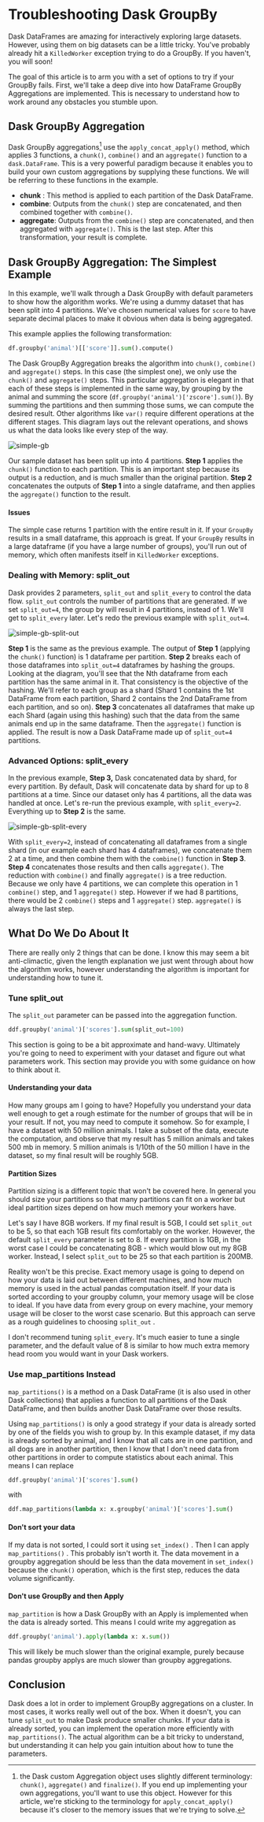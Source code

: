# Troubleshooting Dask GroupBy

Dask DataFrames are amazing for interactively exploring large datasets.  However, using them on big datasets can be a little tricky.  You've probably already hit a `KilledWorker` exception trying to do a GroupBy.  If you haven't, you will soon!

The goal of this article is to arm you with a set of options to try if your GroupBy fails.  First, we'll take a deep dive into how DataFrame GroupBy Aggregations are implemented.  This is necessary to understand how to work around any obstacles you stumble upon.

## Dask GroupBy Aggregation

Dask GroupBy aggregations[^1] use the `apply_concat_apply()` method, which applies 3 functions, a `chunk()`, `combine()` and an `aggregate()` function to a `dask.DataFrame`.  This is a very powerful paradigm because it enables you to build your own custom aggregations by supplying these functions.  We will be referring to these functions in the example.

- **chunk** : This method is applied to each partition of the Dask DataFrame.
- **combine**: Outputs from the `chunk()` step are concatenated, and then combined together with `combine()`.
- **aggregate**: Outputs from the `combine()` step are concatenated, and then aggregated with `aggregate()`.  This is the last step.  After this transformation, your result is complete.

## Dask GroupBy Aggregation: The Simplest Example

In this example, we'll walk through a Dask GroupBy with default parameters to show how the algorithm works.  We're using a dummy dataset that has been split into 4 partitions.  We've chosen numerical values for `score` to have separate decimal places to make it obvious when data is being aggregated.

This example applies the following transformation:

```python
df.groupby('animal')[['score']].sum().compute()
```

The Dask GroupBy Aggregation breaks the algorithm into `chunk()`, `combine()` and `aggregate()` steps.  In this case (the simplest one), we only use the `chunk()` and `aggregate()` steps.  This particular aggregation is elegant in that each of these steps is implemented in the same way, by grouping by the animal and summing the score (`df.groupby('animal')['zscore'].sum()`).  By summing the partitions and then summing those sums, we can compute the desired result.  Other algorithms like `var()` require different operations at the different stages.  This diagram lays out the relevant operations, and shows us what the data looks like every step of the way.

![simple-gb](/images/docs/dask-gb-agg.webp "doc-image")

Our sample dataset has been split up into 4 partitions.  **Step 1** applies the `chunk()` function to each partition.  This is an important step because its output is a reduction, and is much smaller than the original partition.  **Step 2** concatenates the outputs of **Step 1** into a single dataframe, and then applies the `aggregate()` function to the result.

#### Issues

The simple case returns 1 partition with the entire result in it.  If your `GroupBy` results in a small dataframe, this approach is great.  If your `GroupBy` results in a large dataframe (if you have a large number of groups), you'll run out of memory, which often manifests itself in `KilledWorker` exceptions.

### Dealing with Memory: split_out

Dask provides 2 parameters, `split_out` and `split_every` to control the data flow.  `split_out` controls the number of partitions that are generated.  If we set `split_out=4`, the group by will result in 4 partitions, instead of 1.  We'll get to `split_every` later. Let's redo the previous example with `split_out=4`.

![simple-gb-split-out](/images/docs/dask-gb-agg-split-out.webp "doc-image")

**Step 1** is the same as the previous example. The output of **Step 1** (applying the `chunk()` function) is 1 dataframe per partition.  **Step 2** breaks each of those dataframes into `split_out=4` dataframes by hashing the groups.  Looking at the diagram, you'll see that the Nth dataframe from each partition has the same animal in it.  That consistency is the objective of the hashing.  We'll refer to each group as a shard (Shard 1 contains the 1st DataFrame from each partition, Shard 2 contains the 2nd DataFrame from each partition, and so on).  **Step 3** concatenates all dataframes that make up each Shard (again using this hashing) such that the data from the same animals end up in the same dataframe.  Then the `aggregate()` function is applied.  The result is now a Dask DataFrame made up of `split_out=4` partitions.

### Advanced Options: split_every

In the previous example, **Step 3,** Dask concatenated data by shard, for every partition.  By default, Dask will concatenate data by shard for up to 8 partitions at a time.  Since our dataset only has 4 partitions, all the data was handled at once.  Let's re-run the previous example, with `split_every=2`.  Everything up to **Step 2** is the same.

![simple-gb-split-every](/images/docs/dask-gb-agg-split-every.webp "doc-image")

With `split_every=2`, instead of concatenating all dataframes from a single shard (in our example each shard has 4 dataframes), we concatenate them 2 at a time, and then combine them with the `combine()` function in **Step 3**. **Step 4** concatenates those results and then calls `aggregate()`.  The reduction with `combine()` and finally `aggregate()` is a tree reduction.  Because we only have 4 partitions, we can complete this operation in 1 `combine()` step, and 1 `aggregate()` step.  However if we had 8 partitions, there would be 2 `combine()` steps and 1 `aggregate()` step. `aggregate()` is always the last step.

## What Do We Do About It

There are really only 2 things that can be done.  I know this may seem a bit anti-climactic, given the length explanation we just went through about how the algorithm works, however understanding the algorithm is important for understanding how to tune it.

### Tune split_out

The `split_out` parameter can be passed into the aggregation function.

```python
ddf.groupby('animal')['scores'].sum(split_out=100)
```

This section is going to be a bit approximate and hand-wavy.  Ultimately you're going to need to experiment with your dataset and figure out what parameters work.  This section may provide you with some guidance on how to think about it.

#### Understanding your data

How many groups am I going to have?  Hopefully you understand your data well enough to get a rough estimate for the number of groups that will be in your result.  If not, you may need to compute it somehow.  So for example, I have a dataset with 50 million animals. I take a subset of the data, execute the computation, and observe that my result has 5 million animals and takes 500 mb in memory. 5 million animals is 1/10th of the 50 million I have in the dataset, so my final result will be roughly 5GB.

#### Partition Sizes

Partition sizing is a different topic that won't be covered here.  In general you should size your partitions so that many partitions can fit on a worker but ideal partition sizes depend on how much memory your workers have.

Let's say I have 8GB workers. If my final result is 5GB, I could set `split_out` to be 5, so that each 1GB result fits comfortably on the worker.  However, the default `split_every` parameter is set to 8.  If every partition is 1GB, in the worst case I could be concatenating 8GB - which would blow out my 8GB worker.  Instead, I select `split_out` to be 25 so that each partition is 200MB.

Reality won't be this precise.  Exact memory usage is going to depend on how your data is laid out between different machines, and how much memory is used in the actual pandas computation itself.  If your data is sorted according to your groupby column, your memory usage will be close to ideal.  If you have data from every group on every machine, your memory usage will be closer to the worst case scenario.  But this approach can serve as a rough guidelines to choosing `split_out` .

I don't recommend tuning `split_every`.  It's much easier to tune a single parameter, and the default value of 8 is similar to how much extra memory head room you would want in your Dask workers.

### Use map_partitions Instead

`map_partitions()` is a method on a Dask DataFrame (it is also used in other Dask collections)  that applies a function to all partitions of the Dask DataFrame, and then builds another Dask DataFrame over those results.

Using `map_partitions()` is only a good strategy if your data is already sorted by one of the fields you wish to group by.  In this example dataset, if my data is already sorted by animal, and I know that all cats are in one partition, and all dogs are in another partition, then I know that I don't need data from other partitions in order to compute statistics about each animal. This means I can replace

```python
ddf.groupby('animal')['scores'].sum()
```

with

```python
ddf.map_partitions(lambda x: x.groupby('animal')['scores'].sum()
```

#### Don't sort your data

If my data is not sorted, I could sort it using `set_index()` .  Then I can apply `map_partitions()` .  This probably isn't worth it.  The data movement in a groupby aggregation should be less than the data movement in `set_index()` because the `chunk()` operation, which is the first step, reduces the data volume significantly.

#### Don't use GroupBy and then Apply

`map_partition` is how a Dask GroupBy with an Apply is implemented when the data is already sorted.  This means I could write my aggregation as

```python
ddf.groupby('animal').apply(lambda x: x.sum())
```

This will likely be much slower than the original example, purely because pandas groupby applys are much slower than groupby aggregations.

## Conclusion

Dask does a lot in order to implement GroupBy aggregations on a cluster.  In most cases, it works really well out of the box.  When it doesn't, you can tune `split_out` to make Dask produce smaller chunks.  If your data is already sorted, you can implement the operation more efficiently with `map_partitions()`.  The actual algorithm can be a bit tricky to understand, but understanding it can help you gain intuition about how to tune the parameters.

[^1]: the Dask custom Aggregation object uses slightly different terminology:  `chunk()`, `aggregate()` and `finalize()`.  If you end up implementing your own aggregations, you'll want to use this object.  However for this article, we're sticking to the terminology for `apply_concat_apply()` because it's closer to the memory issues that we're trying to solve.
